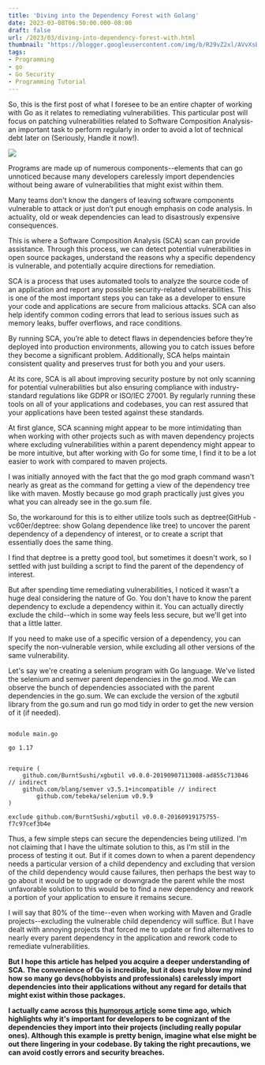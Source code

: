 ```yaml
---
title: 'Diving into the Dependency Forest with Golang'
date: 2023-03-08T06:50:00.000-08:00
draft: false
url: /2023/03/diving-into-dependency-forest-with.html
thumbnail: "https://blogger.googleusercontent.com/img/b/R29vZ2xl/AVvXsEimTnSwV-RU0ldaRKVIemUuHLBrPFZVSS__Y0aXlIysCLZMp2af8EA0-cnSwvKHUtxIOmCUMji4BdI_JA7OLaLzQ3RXGFVVmXFritKZV2p1HOpZRPWnibzJyYjGW8DW8GU-Wj17t9vE1u-TLi5vx5K_ALCtsJCF5KSlJw21AwGm7y4WSYR0bkLZcFcHMw/s320/32UYoNcDz98B1suRKuMm--3--nyz7h.jpg"
tags: 
- Programming
- go
- Go Security
- Programming Tutorial
---
```


So, this is the first post of what I foresee to be an entire chapter of working with Go as it relates to remediating vulnerabilities. This particular post will focus on patching vulnerabilities related to Software Composition Analysis- an important task to perform regularly in order to avoid a lot of technical debt later on (Seriously, Handle it now!).

[![](https://blogger.googleusercontent.com/img/b/R29vZ2xl/AVvXsEimTnSwV-RU0ldaRKVIemUuHLBrPFZVSS__Y0aXlIysCLZMp2af8EA0-cnSwvKHUtxIOmCUMji4BdI_JA7OLaLzQ3RXGFVVmXFritKZV2p1HOpZRPWnibzJyYjGW8DW8GU-Wj17t9vE1u-TLi5vx5K_ALCtsJCF5KSlJw21AwGm7y4WSYR0bkLZcFcHMw/s320/32UYoNcDz98B1suRKuMm--3--nyz7h.jpg)](https://blogger.googleusercontent.com/img/b/R29vZ2xl/AVvXsEimTnSwV-RU0ldaRKVIemUuHLBrPFZVSS__Y0aXlIysCLZMp2af8EA0-cnSwvKHUtxIOmCUMji4BdI_JA7OLaLzQ3RXGFVVmXFritKZV2p1HOpZRPWnibzJyYjGW8DW8GU-Wj17t9vE1u-TLi5vx5K_ALCtsJCF5KSlJw21AwGm7y4WSYR0bkLZcFcHMw/s512/32UYoNcDz98B1suRKuMm--3--nyz7h.jpg)

Programs are made up of numerous components--elements that can go unnoticed because many developers carelessly import dependencies without being aware of vulnerabilities that might exist within them.

  

Many teams don't know the dangers of leaving software components vulnerable to attack or just don’t put enough emphasis on code analysis. In actuality, old or weak dependencies can lead to disastrously expensive consequences.

  

This is where a Software Composition Analysis (SCA) scan can provide assistance. Through this process, we can detect potential vulnerabilities in open source packages, understand the reasons why a specific dependency is vulnerable, and potentially acquire directions for remediation.

  

SCA is a process that uses automated tools to analyze the source code of an application and report any possible security-related vulnerabilities. This is one of the most important steps you can take as a developer to ensure your code and applications are secure from malicious attacks. SCA can also help identify common coding errors that lead to serious issues such as memory leaks, buffer overflows, and race conditions.

  

By running SCA, you’re able to detect flaws in dependencies before they’re deployed into production environments, allowing you to catch issues before they become a significant problem. Additionally, SCA helps maintain consistent quality and preserves trust for both you and your users.

  

At its core, SCA is all about improving security posture by not only scanning for potential vulnerabilities but also ensuring compliance with industry-standard regulations like GDPR or ISO/IEC 27001. By regularly running these tools on all of your applications and codebases, you can rest assured that your applications have been tested against these standards.

  

At first glance, SCA scanning might appear to be more intimidating than when working with other projects such as with maven dependency projects where excluding vulnerabilities within a parent dependency might appear to be more intuitive, but after working with Go for some time, I find it to be a lot easier to work with compared to maven projects.

  

I was initially annoyed with the fact that the go mod graph command wasn't nearly as great as the command for getting a view of the dependency tree like with maven. Mostly because go mod graph practically just gives you what you can already see in the go.sum file.

  

So, the workaround for this is to either utilize tools such as deptree(GitHub - vc60er/deptree: show Golang dependence like tree) to uncover the parent dependency of a dependency of interest, or to create a script that essentially does the same thing.

  

I find that deptree is a pretty good tool, but sometimes it doesn't work, so I settled with just building a script to find the parent of the dependency of interest.

  

But after spending time remediating vulnerabilities, I noticed it wasn't a huge deal considering the nature of Go. You don't have to know the parent dependency to exclude a dependency within it. You can actually directly exclude the child--which in some way feels less secure, but we'll get into that a little latter.

  

If you need to make use of a specific version of a dependency, you can specify the non-vulnerable version, while excluding all other versions of the same vulnerability.

  

Let's say we're creating a selenium program with Go language. We've listed the selenium and semver parent dependencies in the go.mod. We can observe the bunch of dependencies associated with the parent dependencies in the go.sum. We can exclude the version of the xgbutil library from the go.sum and run go mod tidy in order to get the new version of it (if needed).

```

module main.go

go 1.17


require (
	github.com/BurntSushi/xgbutil v0.0.0-20190907113008-ad855c713046 // indirect
	github.com/blang/semver v3.5.1+incompatible // indirect
        github.com/tebeka/selenium v0.9.9
)

exclude github.com/BurntSushi/xgbutil v0.0.0-20160919175755-f7c97cef3b4e

```

  

Thus, a few simple steps can secure the dependencies being utilized. I'm not claiming that I have the ultimate solution to this, as I'm still in the process of testing it out. But if it comes down to when a parent dependency needs a particular version of a child dependency and excluding that version of the child dependency would cause failures, then perhaps the best way to go about it would be to upgrade or downgrade the parent while the most unfavorable solution to this would be to find a new dependency and rework a portion of your application to ensure it remains secure.

  

I will say that 80% of the time--even when working with Maven and Gradle projects--excluding the vulnerable child dependency will suffice. But I have dealt with annoying projects that forced me to update or find alternatives to nearly every parent dependency in the application and rework code to remediate vulnerabilities.

  

**But I hope this article has helped you acquire a deeper understanding of SCA. The convenience of Go is incredible, but it does truly blow my mind how so many go devs(hobbyists and professionals) carelessly import dependencies into their applications without any regard for details that might exist within those packages.** 

**I actually came across [this humorous article](https://medium.com/swlh/the-dependency-jungle-841bd1c7bce0) some time ago, which highlights why it's important for developers to be cognizant of the dependencies they import into their projects (including really popular ones). Although this example is pretty benign, imagine what else might be out there lingering in your codebase. By taking the right precautions, we can avoid costly errors and security breaches.**